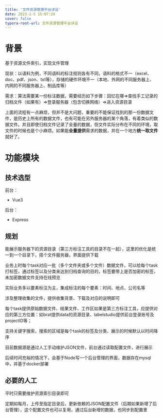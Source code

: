 ```yaml
---
title: '文件资源管理平台详设'
date: 2023-1-5 15:07:29
cover: false
typora-root-url: 文件资源管理平台详设
---
```


# 背景

基于资源文件索引，实现文件管理

现状：以语料为例，不同语料的标注规则各有不同，语料的格式不一（excel、doc、pdf、json、txt等），存储的硬件环境不一（本地、外网的不同服务器上、内网的不同服务器上、制品库等）

需求：算法需要某一份标注数据，需要经历如下步骤：回忆在哪=>查找手工记录的归档文件（如果有）=>登录服务器（包含切换网络）=>进入资源目录

上面的流程有一点麻烦，但并不是大问题，重要的不能保证找到的那一份数据文件，是历史上所有的数据文件，也有可能在另外服务器的某个角落，有着类似的数据文件。并且即使归档文件记录了全量的数据，但文件实际分布在不同的环境，取文件的时候也是个小麻烦。如果能**全量提供**需求的数据，并在一个地方**统一取文件**就好了。

# 功能模块

## 技术选型

前台：

- Vue3

后台：

- Express

## 规划

能展示服务器下的资源目录（第三方标注工具的目录不在一起），这里的优化是统一到一个目录下，搭个文件服务器，界面提供下载

业务上时每个task对应一批（多个文件夹或多个文件）数据文件，可以给每个task打标签，通过标签以及分类来达到归档查询的目的，标签要带上是否加密的标签，未加密数据文件支持在线预览

实际业务多以要素标注为主，集成标注的每个要素：时间、地点、公司名等

涉及整理收集的文件，提供收集背景、下载及对应的说明即可

每个task提供原始数据文件、结果文件、工作区如果是第三方标注工具，应提供对应的第三方位置：如brat提供data的资源目录、labelstudio提供前台登录账号及projectID等；

支持关键字搜索，搜索的区域是每个task的标签及分类、展示的时候默认以时间降序





目前数据源是通过人工手动维护JSON文件，前台通过读取配置文件，进行展示

后续时间充裕的情况下，会基于Node写一个后台管理的界面，数据存在mysql中，并基于docker部署



## 必要的人工

平时只需要维护资源索引目录即可

定期如每月，上传至指定目录后，更新依赖的JSON配置文件（后期如果新增了后台管理），这个配置文件也可以复用，通过后台新增的数据，也同步到配置里

